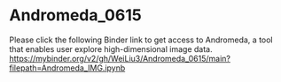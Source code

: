 # Andromeda_0615

Please click the following Binder link to get access to Andromeda, a tool that enables user explore high-dimensional image data. 
https://mybinder.org/v2/gh/WeiLiu3/Andromeda_0615/main?filepath=Andromeda_IMG.ipynb


